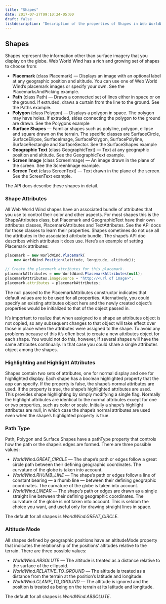 ```yaml
---
title: "Shapes"
date: 2017-07-27T09:10:24-05:00
draft: false
listdescription: "Description of the properties of Shapes in Web WorldWind."
---
```


## Shapes

Shapes represent the information other than surface imagery that you display on the globe. Web World Wind has a rich and growing set of shapes to choose from:

- **Placemark** (class Placemark) — Displays an image with an optional label at any geographic position and altitude. You can use one of Web World Wind’s placemark images or specify your own. See the PlacemarksAndPicking example.
- **Path** (class Path) — Draws a connected set of lines either in space or on the ground. If extruded, draws a curtain from the line to the ground. See the Paths example.
- **Polygon** (class Polygon) — Displays a polygon in space. The polygon may have holes. If extruded, sides connecting the polygon to the ground are drawn. See the Polygons example
- **Surface Shapes** — Familiar shapes such as polyline, polygon, ellipse and square drawn on the terrain. The specific classes are SurfaceCircle, SurfaceEllipse, SurfaceImage, SurfacePolygon, SurfacePolyline, SurfaceRectangle and SurfaceSector. See the SurfaceShapes example
- **Geographic Text** (class GeographicText) — Text at any geographic position and altitude. See the GeographicText example.
- **Screen Image** (class ScreenImage) — An image drawn in the plane of the screen. See the ScreenImage example.
- **Screen Text** (class ScreenText) — Text drawn in the plane of the screen. See the ScreenText example.

The API docs describe these shapes in detail.

### Shape Attributes

All Web World Wind shapes have an associated bundle of attributes that you use to control their color and other aspects. For most shapes this is the ShapeAttributes class, but Placemark and GeographicText have their own attributes classes, PlacemarkAttributes and TextAttributes. See the API docs for those classes to learn their properties. Shapes sometimes do not use all the attributes in the associated attribute bundle. The shape’s API doc describes which attributes it does use. Here’s an example of setting Placemark attributes:

```javascript
placemark = new WorldWind.Placemark(
    new WorldWind.Position(latitude, longitude, altitude));

// Create the placemark attributes for this placemark.
placemarkAttributes = new WorldWind.PlacemarkAttributes(null);
placemarkAttributes.imageSource = "http://<url of image>";
placemark.attributes = placemarkAttributes;
```

The null passed to the PlacemarkAttributes constructor indicates that default values are to be used for all properties. Alternatively, you could specify an existing attributes object here and the newly created object’s properties would be initialized to that of the object passed in.

It’s important to realize that when assigned to a shape an attributes object is not copied, so any subsequent changes to that object will take effect over those in place when the attributes were assigned to the shape. To avoid any problems because of this it’s often best to create a new attributes object for each shape. You would not do this, however, if several shapes will have the same attributes continually. In that case you could share a single attributes object among the shapes.

### Highlighting and Highlight Attributes

Shapes contain two sets of attributes, one for normal display and one for highlighted display. Each shape has a boolean highlighted property that the app can specify. If the property is false, the shape’s normal attributes are used. If the property is true, the shape’s highlighted attributes are used. This provides shape highlighting by simply modifying a single flag. Normally the highlight attributes are identical to the normal attributes except for one or two properties, such as color or scale. Initially a shape’s highlight attributes are null, in which case the shape’s normal attributes are used even when the shape’s highlighted property is true.

### Path Type

Path, Polygon and Surface Shapes have a pathType property that controls how the path or the shape’s edges are formed. There are three possible values:

- *WorldWind.GREAT_CIRCLE* — The shape’s path or edges follow a great circle path between their defining geographic coordinates. The curvature of the globe is taken into account.
- *WorldWind.RHUMB_LINE* — The shape’s path or edges follow a line of constant bearing — a rhumb line — between their defining geographic coordinates. The curvature of the globe is taken into account.
- *WorldWind.LINEAR* — The shape’s path or edges are drawn as a single straight line between their defining geographic coordinates. The curvature of the globe is not taken into account. This is seldom the choice you want, and useful only for drawing straight lines in space.

The default for all shapes is *WorldWind.GREAT_CIRCLE*.

### Altitude Mode

All shapes defined by geographic positions have an altitudeMode property that indicates the relationship of the positions’ altitudes relative to the terrain. There are three possible values:

- *WorldWind.ABSOLUTE* — The altitude is treated as a distance relative to the surface of the ellipsoid.
- *WorldWind.RELATIVE_TO_GROUND* — The altitude is treated as a distance from the terrain at the position’s latitude and longitude.
- *WorldWind.CLAMP_TO_GROUND* — The altitude is ignored and the position is treated as being on the terrain at its latitude and longitude.

The default for all shapes is *WorldWind.ABSOLUTE*.